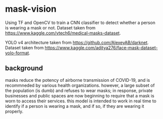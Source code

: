 # mask-vision
Using TF and OpenCV to train a CNN classifier to detect whether a person is wearing a mask or not. Dataset taken from https://www.kaggle.com/vtech6/medical-masks-dataset.

YOLO v4 architecture taken from https://github.com/AlexeyAB/darknet. 
Dataset taken from https://www.kaggle.com/aditya276/face-mask-dataset-yolo-format.

## background
masks reduce the potency of airborne transmission of COVID-19, and is recommneded by various health organizations. however, a large subset of the population (is dumb) and refuses to wear masks; in response, private businesses and public spaces are now beginning to require that a mask is worn to access their services. this model is intended to work in real time to identify if a person is wearing a mask, and if so, if they are wearing it properly.
